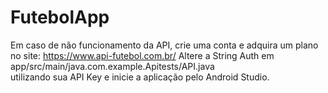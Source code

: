# FutebolApp

Em caso de não funcionamento da API, crie uma conta e adquira um plano no site: https://www.api-futebol.com.br/
Altere a String Auth em app/src/main/java.com.example.Apitests/API.java  
utilizando sua API Key e inicie a aplicação pelo Android Studio.

